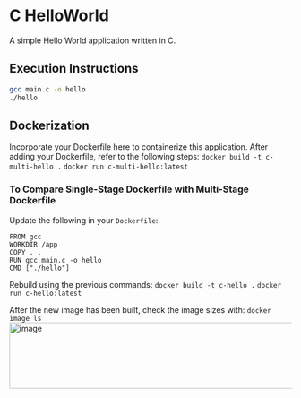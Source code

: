 # C HelloWorld

A simple Hello World application written in C.

## Execution Instructions

```bash
gcc main.c -o hello
./hello
```

## Dockerization

Incorporate your Dockerfile here to containerize this application. After adding your Dockerfile, refer to the following steps:
`docker build -t c-multi-hello .`
`docker run c-multi-hello:latest`

### To Compare Single-Stage Dockerfile with Multi-Stage Dockerfile
Update the following in your `Dockerfile`:
```
FROM gcc
WORKDIR /app
COPY . .
RUN gcc main.c -o hello
CMD ["./hello"]
```
Rebuild using the previous commands:
`docker build -t c-hello .`
`docker run c-hello:latest`

After the new image has been built, check the image sizes with:
`docker image ls`
<img width="952" height="118" alt="image" src="https://github.com/user-attachments/assets/294128e1-36d4-4573-a3ad-6937905dfd3a" />

